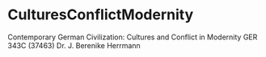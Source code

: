 # CulturesConflictModernity

Contemporary German Civilization: Cultures and Conflict in Modernity
GER 343C (37463)
Dr. J. Berenike Herrmann
